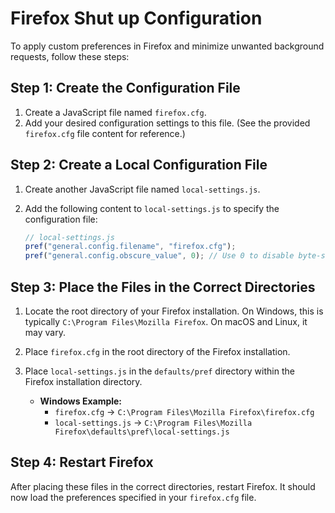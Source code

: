 # Firefox Shut up Configuration

To apply custom preferences in Firefox and minimize unwanted background requests, follow these steps:

## Step 1: Create the Configuration File

1. Create a JavaScript file named `firefox.cfg`.
2. Add your desired configuration settings to this file. (See the provided `firefox.cfg` file content for reference.)

## Step 2: Create a Local Configuration File

1. Create another JavaScript file named `local-settings.js`.
2. Add the following content to `local-settings.js` to specify the configuration file:

   ```javascript
   // local-settings.js
   pref("general.config.filename", "firefox.cfg");
   pref("general.config.obscure_value", 0); // Use 0 to disable byte-shifting
   ```

## Step 3: Place the Files in the Correct Directories

1. Locate the root directory of your Firefox installation. On Windows, this is typically `C:\Program Files\Mozilla Firefox`. On macOS and Linux, it may vary.
2. Place `firefox.cfg` in the root directory of the Firefox installation.
3. Place `local-settings.js` in the `defaults/pref` directory within the Firefox installation directory.

   - **Windows Example:**
     - `firefox.cfg` -> `C:\Program Files\Mozilla Firefox\firefox.cfg`
     - `local-settings.js` -> `C:\Program Files\Mozilla Firefox\defaults\pref\local-settings.js`

## Step 4: Restart Firefox

After placing these files in the correct directories, restart Firefox. It should now load the preferences specified in your `firefox.cfg` file.
